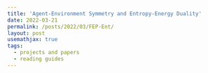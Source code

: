 ```yaml
---
title: 'Agent-Environment Symmetry and Entropy-Energy Duality'
date: 2022-03-21
permalink: /posts/2022/03/FEP-Ent/
layout: post
usemathjax: true
tags:
  - projects and papers
  - reading guides
---
```



